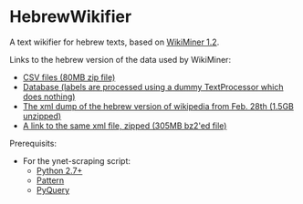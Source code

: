 HebrewWikifier
==============

A text wikifier for hebrew texts, based on [WikiMiner 1.2](http://wikipedia-miner.cms.waikato.ac.nz).

Links to the hebrew version of the data used by WikiMiner:
* [CSV files (80MB zip file)](https://mega.co.nz/#!6xAEXD7b!H7tqcXMIw8aOWRyr4gY-AlmN8WJmNBzuhRJEo93VSkU)
* [Database (labels are processed using a dummy TextProcessor which does nothing)](https://mega.co.nz/#!exwSzRoQ!WvE_fC0qbU57BjhN9fY3oxduWwBqSlj8TAqCK_u1aFk)
* [The xml dump of the hebrew version of wikipedia from Feb. 28th (1.5GB unzipped)](https://mega.co.nz/#!70hikKJT!JM9knWKzIZNuyg9cbskUtD1NkV4ab58RSChzlW9mhiw
)
* [A link to the same xml file, zipped (305MB bz2'ed file)](http://dumps.wikimedia.org/hewiki/20130228/hewiki-20130228-pages-articles.xml.bz2)

Prerequisits:
* For the ynet-scraping script:
  - [Python 2.7+](http://www.python.org/download/)
  - [Pattern](https://github.com/clips/pattern)
  - [PyQuery](https://github.com/gawel/pyquery)
